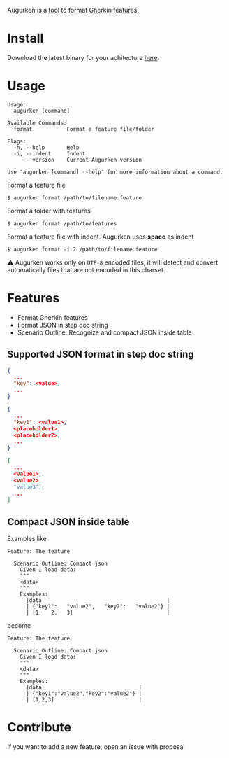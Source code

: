 Augurken is a tool to format [Gherkin](https://cucumber.io/docs/gherkin/reference) features.

# Install<a id="install"></a>

Download the latest binary for your achitecture [here](https://github.com/judimator/augurken/releases/latest).

# Usage<a id="usage"></a>

```
Usage:
  augurken [command]

Available Commands:
  format           Format a feature file/folder

Flags:
  -h, --help       Help
  -i, --indent     Indent 
      --version    Current Augurken version 
 
Use "augurken [command] --help" for more information about a command.
```

Format a feature file

```shell
$ augurken format /path/to/filename.feature
```

Format a folder with features

```shell
$ augurken format /path/to/features
```

Format a feature file with indent. Augurken uses **space** as indent

```shell
$ augurken format -i 2 /path/to/filename.feature
```

⚠️ Augurken works only on `UTF-8` encoded files, it will detect and convert automatically files that are not encoded in this charset.

# Features
- Format Gherkin features
- Format JSON in step doc string
- Scenario Outline. Recognize and compact JSON inside table 

 ## Supported JSON format in step doc string 

```json
{
  ...
  "key": <value>,
  ...
}
```

```json
{
  ...
  "key1": <value1>,
  <placeholder1>,
  <placeholder2>,
  ...
}
```

```json
[
  ...
  <value1>,
  <value2>,
  "value3",
  ...
]
```

## Compact JSON inside table

Examples like

```gherkin
Feature: The feature

  Scenario Outline: Compact json
    Given I load data:
    """
    <data>
    """
    Examples:
      |data                                        |
      | {"key1":   "value2",   "key2":   "value2"} |
      | [1,   2,   3]                              |
```

become

```gherkin
Feature: The feature

  Scenario Outline: Compact json
    Given I load data:
    """
    <data>
    """
    Examples:
      |data                               |
      | {"key1":"value2","key2":"value2"} |
      | [1,2,3]                           |
```

# Contribute<a id="contribute"></a>

If you want to add a new feature, open an issue with proposal

